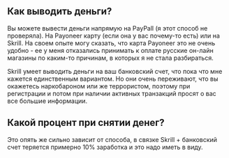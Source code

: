 ## Как выводить деньги?

Вы можете вывести деньги напрямую на PayPall (я этот способ не проверяла). 
На Payoneer карту (если она у вас почему-то есть) или на Skrill. 
На своем опыте могу сказать, что карта Payoneer это не очень удобно - ее у меня отказались принимать
к оплате русские он-лайн магазины по каким-то причинам, в которых я не стала разбираться.

Skrill умеет выводить деньги на ваш банковский счет, что пока что мне кажется единственным вариантом. 
Но они очень переживают, что вы окажетесь наркобароном или же террористом, поэтому при регистрации и потом
при наличии активных транзакций просят о вас все большие информации.

## Какой процент при снятии денег?

Это опять же сильно зависит от способа, в связке Skrill + банковский счет теряется примерно 10% заработка и это надо иметь в виду.
